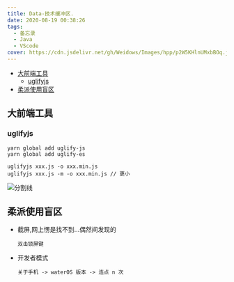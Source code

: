 ```yaml
---
title: Data-技术缓冲区.
date: 2020-08-19 00:38:26
tags:
  - 备忘录
  - Java
  - VScode
cover: https://cdn.jsdelivr.net/gh/Weidows/Images/hpp/p2W5KHlnUMxbBOq.jpg
---
```


<!--
 * @Author: Weidows
 * @Date: 2020-08-19 00:38:26
 * @LastEditors: Weidows
 * @LastEditTime: 2021-11-14 19:00:17
 * @FilePath: \Blog-private\source\_posts\others\backup\Data.md
 * @Description:
-->

- [大前端工具](#大前端工具)
  - [uglifyjs](#uglifyjs)
- [柔派使用盲区](#柔派使用盲区)

## 大前端工具

### uglifyjs

```
yarn global add uglify-js
yarn global add uglify-es

uglifyjs xxx.js -o xxx.min.js
uglifyjs xxx.js -m -o xxx.min.js // 更小
```

![分割线](https://cdn.jsdelivr.net/gh/Weidows/Images/img/divider.png)

## 柔派使用盲区

- 截屏,网上愣是找不到...偶然间发现的

  `双击锁屏键`

- 开发者模式

  `关于手机 -> waterOS 版本 -> 连点 n 次`
